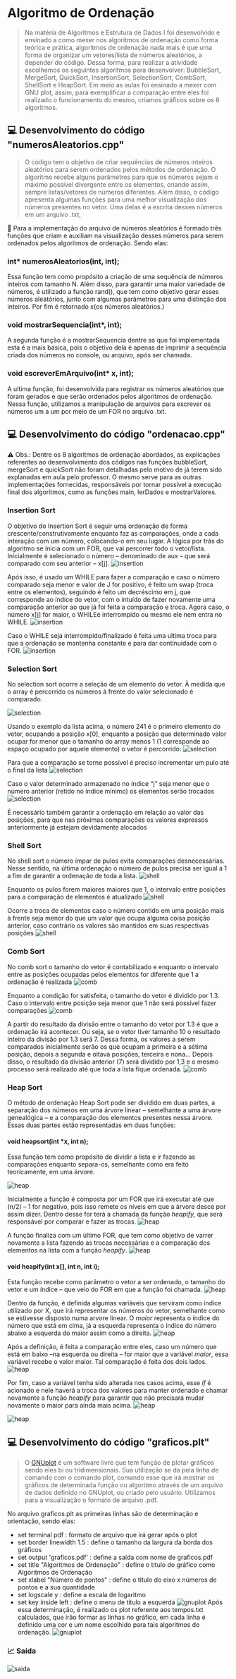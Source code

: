# Algoritmo de Ordenação
> Na matéria de Algoritmos e Estrutura de Dados I foi desenvolvido e ensinado a como mexer nos algoritmos de ordenação como forma teórica e prática, algoritmos de ordenação nada mais é que uma forma de organizar um vetores/lista de números aleatórios, a  depender do código. Dessa forma, para realizar a atividade escolhemos os seguintes algoritmos para desenvolver: BubbleSort, MergeSort, QuickSort, InsertionSort, SelectionSort, CombSort, ShellSort e HeapSort. Em meio as aulas foi ensinado a mexer com GNU plot, assim, para exemplificar a comparação entre eles foi realizado o funcionamento do mesmo, criamos gráficos sobre os 8 algoritmos.

## :computer: Desenvolvimento do código "numerosAleatorios.cpp"
>O código tem o objetivo de criar sequências de números inteiros aleatórios para serem ordenados pelos métodos de ordenação. O algoritmo recebe alguns parâmetros para que os números sejam o máximo possível divergente entre os elementos, criando assim, sempre listas/vetores de números diferentes. Além disso, o código apresenta algumas funções para uma melhor visualização dos números presentes no vetor. Uma delas é a escrita desses números em um arquivo .txt,

**:1234:** Para a implementação do arquivo de números aleatórios é formado três funções que criam e auxiliam na visualização desses números para serem ordenados pelos algoritmos de ordenação. Sendo elas:

### int* numerosAleatorios(int, int);
Essa função tem como propósito a criação de uma sequência de números inteiros com tamanho N. Além disso, para garantir uma maior variedade de números, é utilizado a função rand(), que tem como objetivo gerar esses números aleatórios, junto com algumas parâmetros para uma distinção dos inteiros. Por fim é retornado x(os números aleatórios.)

### void mostrarSequencia(int*, int);
A segunda função é a mostrarSequencia dentre as que foi implementada esta é a mais básica, pois o objetivo dela é apenas de imprimir a sequência criada dos números no console, ou arquivo, após ser chamada.

### void escreverEmArquivo(int* x, int);
A ultima função, foi desenvolvida para registrar os números aleatórios que foram gerados e que serão ordenados pelos algoritmos de ordenação. Nessa função, utilizamos a manipulação de arquivos para escrever os números um a um por meio de um FOR no arquivo .txt.

## :computer: Desenvolvimento do código "ordenacao.cpp"
**:warning:** Obs.: Dentre os 8 algoritmos de ordenação abordados, as explicações referentes ao desenvolvimento dos códigos nas funções bubbleSort, mergeSort e quickSort não foram detalhadas pelo motivo de já terem sido explanadas em aula pelo professor. O mesmo serve para as outras implementações fornecidas, responsáveis por tornar possível a execução final dos algoritmos, como as funções main, lerDados e mostrarValores.

### Insertion Sort
O objetivo do Insertion Sort é seguir uma ordenação de forma crescente/construtivamente enquanto faz as comparações, onde a cada interação com um número, colocando-o em seu lugar.
A lógica por trás do algoritmo se inicia com um FOR, que vai percorrer todo o vetor/lista. Inicialmente é selecionado o número – denominado de aux – que será comparado com seu anterior – x[j].
![insertion](components/i1.png)

Após isso, é usado um WHILE para fazer a comparação e caso o número comparado seja menor e valor de J for positivo, é feito um swap (troca entre os elementos), seguindo é feito um decréscimo em j, que corresponde ao índice do vetor, com o intuído de fazer novamente uma comparação anterior ao que já foi feita a comparação e troca. Agora caso, o número x[j] for maior, o WHILEé interrompido ou mesmo ele nem entra no WHILE.
![insertion](components/i2.png)

Caso o WHILE seja interrompido/finalizado é feita uma ultima troca para que a ordenação se mantenha constante e para dar continuidade com o FOR.
![insertion](components/i3.png)

### Selection Sort
No selection sort ocorre a seleção de um elemento do vetor. À medida que o array é percorrido os números à frente do valor selecionado é comparado.

![selection](components/s1.png)

Usando o exemplo da lista acima, o número 241 é o primeiro elemento do vetor, ocupando a posição x[0], enquanto a posição que determinado valor ocupar for menor que o tamanho do array menos 1 (1 corresponde ao espaço ocupado por aquele elemento) o vetor é percorrido:
![selection](components/s2.png)

Para que a comparação se torne possível é preciso incrementar um pulo até o final da lista
![selection](components/s3.png)

Caso o valor determinado armazenado no índice “j” seja menor que o número anterior (retido no índice mínimo) os elementos serão trocados
![selection](components/s4.png)

É necessário também garantir a ordenação em relação ao valor das posições, para que nas próximas comparações os valores expressos anteriormente já estejam devidamente alocados

### Shell Sort
No shell sort o número ímpar de pulos evita comparações desnecessárias. Nesse sentido, na última ordenação o número de pulos precisa ser igual a 1 a fim de garantir a ordenação de toda a lista.
![shell](components/sh1.png)

Enquanto os pulos forem maiores maiores que 1, o intervalo entre posições para a comparação de elementos é atualizado
![shell](components/sh2.png)

Ocorre a troca de elementos caso o número contido em uma posição mais à frente seja menor do que um valor que ocupa alguma coisa posição anterior, caso contrário os valores são mantidos em suas respectivas posições
![shell](components/sh3.png)

### Comb Sort
No comb sort o tamanho do vetor é contabilizado e enquanto o intervalo entre as posições ocupadas pelos elementos for diferente que 1 a ordenação é realizada
![comb](components/c1.png)

Enquanto a condição for satisfeita, o tamanho do vetor é dividido por 1.3. Caso o intervalo entre posição seja menor que 1 não será possível fazer comparações
![comb](components/c2.png)

A partir do resultado da divisão entre o tamanho do vetor por 1.3 é que a ordenação irá acontecer. Ou seja, se o vetor tiver tamanho 10 o resultado inteiro da divisão por 1.3 será 7. Dessa forma, os valores a serem comparados inicialmente serão os que ocupam a primeira e a sétima posição, depois a segunda e oitava posições, terceira e nona… Depois disso, o resultado da divisão anterior (7) será dividido por 1,3 e o mesmo processo será realizado até que toda a lista fique ordenada.
![comb](components/c3.png)

### Heap Sort
O método de ordenação Heap Sort pode ser dividido em duas partes, a separação dos números em uma árvore linear – semelhante a uma árvore genealógica – e a comparação dos elementos presentes nessa árvore. Essas duas partes estão representadas em duas funções:

#### void heapsort(int *x, int n);
Essa função tem como propósito de dividir a lista e ir fazendo as comparações enquanto separa-os, semelhante como era feito teoricamente, em uma árvore.

![heap](components/h1.png)

Inicialmente a função é composta por um FOR que irá executar até que (n/2) – 1 for negativo, pois isso remete os níveis em que a árvore desce por assim dizer. Dentro desse for terá a chamada da função _heapify,_ que será responsável por comparar e fazer as trocas.
![heap](components/h2.png)

A função finaliza com um último FOR, que tem como objetivo de varrer novamente a lista fazendo as trocas necessárias e a comparação dos elementos na lista com a função _heapify_.
![heap](components/h3.png)

#### void  heapify(int  x[], int  n, int  i);
Esta função recebe como parâmetro o vetor a ser ordenado, o tamanho do vetor e um índice – que veio do FOR em que a função foi chamada.
![heap](components/h4.png)

Dentro da função, é definida algumas variáveis que serviram como índice utilizado por X, que irá representar os números do vetor, semelhante como se estivesse disposto numa arvore linear. O _maior_ representa o índice do número que está em cima, já a esquerda representa o índice do número abaixo a esquerda do maior assim como a direita.
![heap](components/h5.png)

Após a definição, é feita a comparação entre eles, caso um número que está em baixo –na esquerda ou direita – for maior que a variável _maior_, essa variável recebe o valor maior. Tal comparação é feita dos dois lados.
![heap](components/h6.png)

Por fim, caso a variável tenha sido alterada nos casos acima, esse _if_ é acionado e nele haverá a troca dos valores para manter ordenado e chamar novamente a função _heapify_ para garantir que não precisará mudar novamente o maior para ainda mais acima.
![heap](components/h7.png)

![heap](components/h1.png)


## :computer: Desenvolvimento do código "graficos.plt"
> O [GNUplot](http://www.gnuplot.info/documentation.html) é um software livre que tem função de plotar gráficos sendo eles bi ou tridimensionais. Sua utilização se da pela linha de comando com o comando plot, comando esse que irá mostrar os gráficos de determinada função ou algoritmo através de um arquivo de dados definido no GNUplot, ou criado pelo usuário. Utilizamos para a visualização o formato de arquivo .pdf.

No arquivo graficos.plt as primeiras linhas são de determinação e orientação, sendo elas:
 - set terminal pdf : formato de arquivo que irá gerar após o plot
 - set border linewidth 1.5 : define o tamanho da largura da borda dos gráficos
 - set output 'graficos.pdf' : define a saída com nome de graficos.pdf
 - set title "Algoritmos de Ordenação" : define o titulo do gráfico como Algoritmos de Ordenação
 - set xlabel "Número de pontos" : define o titulo do eixo x números de pontos e a sua quantidade
 - set logscale y : define a escala de logaritmo
 - set key inside left : define o menu de titulo a esquerda
![gnuplot](components/gnuplot_set.png)
Após essa determinação, é realizado os plot referente aos tempos.txt calculados, que irão formar as linhas no gráfico, em cada linha é definido uma cor e um nome escolhido para tais algoritmos de ordenação.
![gnuplot](components/gnuplot_linhas.png)

### **:chart_with_upwards_trend:** Saída
![saida](components/saidaGNU.png)